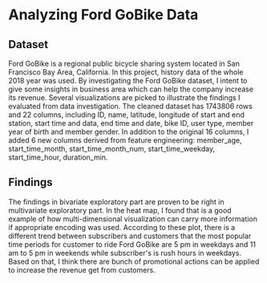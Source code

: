# Analyzing Ford GoBike Data

## Dataset
Ford GoBike is a regional public bicycle sharing system located in San Francisco Bay Area, California. In this project, history data of the whole 2018 year was used. By investigating the Ford GoBike dataset, I intent to give some insights in business area which can help the company increase its revenue. Several visualizations are picked to illustrate the findings I evaluated from data investigation. The cleaned dataset has 1743806 rows and 22 columns, including ID, name, latitude, longitude of start and end station, start time and data, end time and date, bike ID, user type, member year of birth and member gender. In addition to the original 16 columns, I added 6 new columns derived from feature engineering: member_age, start_time_month, start_time_month_num, start_time_weekday, start_time_hour, duration_min.

## Findings
The findings in bivariate exploratory part are proven to be right in multivariate exploratory part. In the heat map, I found that is a good example of how multi-dimensional visualization can carry more information if appropriate encoding was used. According to these plot, there is a different trend between subscribers and customers that the most popular time periods for customer to ride Ford GoBike are 5 pm in weekdays and 11 am to 5 pm in weekends while subscriber's is rush hours in weekdays. Based on that, I think there are bunch of promotional actions can be applied to increase the revenue get from customers.

